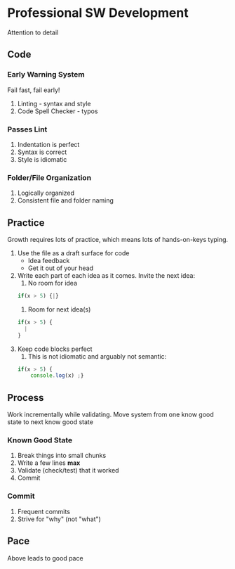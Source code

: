 Professional SW Development
===

Attention to detail

## Code

### Early Warning System

Fail fast, fail early!

1. Linting - syntax and style
1. Code Spell Checker - typos

### Passes Lint

1. Indentation is perfect
1. Syntax is correct
1. Style is idiomatic

### Folder/File Organization

1. Logically organized
1. Consistent file and folder naming

## Practice

Growth requires lots of practice, which means lots of hands-on-keys typing.

1. Use the file as a draft surface for code
    * Idea feedback
    * Get it out of your head
1. Write each part of each idea as it comes. Invite the next idea:
    1. No room for idea
    ```js
    if(x > 5) {|}
    ```
    1. Room for next idea(s)
    ```js
    if(x > 5) {
      |
    }
    ```
1. Keep code blocks perfect
    1. This is not idiomatic and arguably not semantic:
    ```js
    if(x > 5) { 
        console.log(x) ;}
    ```

## Process

Work incrementally while validating. Move system from one 
know good state to next know good state

### Known Good State

1. Break things into small chunks
1. Write a few lines **max**
1. Validate (check/test) that it worked
1. Commit

### Commit

1. Frequent commits
1. Strive for "why" (not "what")

## Pace

Above leads to good pace